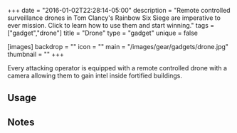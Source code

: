 +++
date = "2016-01-02T22:28:14-05:00"
description = "Remote controlled surveillance drones in Tom Clancy's Rainbow Six Siege are imperative to ever mission. Click to learn how to use them and start winning."
tags = ["gadget","drone"]
title = "Drone"
type = "gadget"
unique = false

[images]
  backdrop = ""
  icon = ""
  main = "/images/gear/gadgets/drone.jpg"
  thumbnail = ""
+++

Every attacking operator is equipped with a remote controlled drone with a camera allowing them to gain intel inside fortified buildings.<!--more-->

## Usage

## Notes
